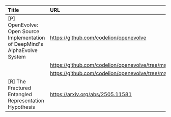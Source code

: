 | Title                                                                       | URL                                                                             |   Score | Date                |
|:----------------------------------------------------------------------------|:--------------------------------------------------------------------------------|--------:|:--------------------|
| [P] OpenEvolve: Open Source Implementation of DeepMind's AlphaEvolve System | https://github.com/codelion/openevolve                                          |     165 | 2025-05-20 16:54:04 |
|                                                                             | https://github.com/codelion/openevolve/tree/main/examples/circle_packing        |         |                     |
|                                                                             | https://github.com/codelion/openevolve/tree/main/examples/function_minimization |         |                     |
| [R] The Fractured Entangled Representation Hypothesis                       | https://arxiv.org/abs/2505.11581                                                |      27 | 2025-05-20 21:38:02 |
